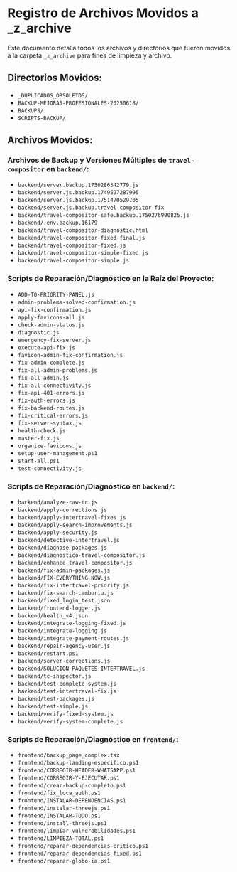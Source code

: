 # Registro de Archivos Movidos a _z_archive

Este documento detalla todos los archivos y directorios que fueron movidos a la carpeta `_z_archive` para fines de limpieza y archivo.

## Directorios Movidos:

*   `_DUPLICADOS_OBSOLETOS/`
*   `BACKUP-MEJORAS-PROFESIONALES-20250618/`
*   `BACKUPS/`
*   `SCRIPTS-BACKUP/`

## Archivos Movidos:

### Archivos de Backup y Versiones Múltiples de `travel-compositor` en `backend/`:

*   `backend/server.backup.1750286342779.js`
*   `backend/server.js.backup.1749597287995`
*   `backend/server.js.backup.1751470529705`
*   `backend/server.js.backup.travel-compositor-fix`
*   `backend/travel-compositor-safe.backup.1750276990825.js`
*   `backend/.env.backup.16179`
*   `backend/travel-compositor-diagnostic.html`
*   `backend/travel-compositor-fixed-final.js`
*   `backend/travel-compositor-fixed.js`
*   `backend/travel-compositor-simple-fixed.js`
*   `backend/travel-compositor-simple.js`

### Scripts de Reparación/Diagnóstico en la Raíz del Proyecto:

*   `ADD-TO-PRIORITY-PANEL.js`
*   `admin-problems-solved-confirmation.js`
*   `api-fix-confirmation.js`
*   `apply-favicons-all.js`
*   `check-admin-status.js`
*   `diagnostic.js`
*   `emergency-fix-server.js`
*   `execute-api-fix.js`
*   `favicon-admin-fix-confirmation.js`
*   `fix-admin-complete.js`
*   `fix-all-admin-problems.js`
*   `fix-all-admin.js`
*   `fix-all-connectivity.js`
*   `fix-api-401-errors.js`
*   `fix-auth-errors.js`
*   `fix-backend-routes.js`
*   `fix-critical-errors.js`
*   `fix-server-syntax.js`
*   `health-check.js`
*   `master-fix.js`
*   `organize-favicons.js`
*   `setup-user-management.ps1`
*   `start-all.ps1`
*   `test-connectivity.js`

### Scripts de Reparación/Diagnóstico en `backend/`:

*   `backend/analyze-raw-tc.js`
*   `backend/apply-corrections.js`
*   `backend/apply-intertravel-fixes.js`
*   `backend/apply-search-improvements.js`
*   `backend/apply-security.js`
*   `backend/detective-intertravel.js`
*   `backend/diagnose-packages.js`
*   `backend/diagnostico-travel-compositor.js`
*   `backend/enhance-travel-compositor.js`
*   `backend/fix-admin-packages.js`
*   `backend/FIX-EVERYTHING-NOW.js`
*   `backend/fix-intertravel-priority.js`
*   `backend/fix-search-camboriu.js`
*   `backend/fixed_login_test.json`
*   `backend/frontend-logger.js`
*   `backend/health_v4.json`
*   `backend/integrate-logging-fixed.js`
*   `backend/integrate-logging.js`
*   `backend/integrate-payment-routes.js`
*   `backend/repair-agency-user.js`
*   `backend/restart.ps1`
*   `backend/server-corrections.js`
*   `backend/SOLUCION-PAQUETES-INTERTRAVEL.js`
*   `backend/tc-inspector.js`
*   `backend/test-complete-system.js`
*   `backend/test-intertravel-fix.js`
*   `backend/test-packages.js`
*   `backend/test-simple.js`
*   `backend/verify-fixed-system.js`
*   `backend/verify-system-complete.js`

### Scripts de Reparación/Diagnóstico en `frontend/`:

*   `frontend/backup_page_complex.tsx`
*   `frontend/backup-landing-especifico.ps1`
*   `frontend/CORREGIR-HEADER-WHATSAPP.ps1`
*   `frontend/CORREGIR-Y-EJECUTAR.ps1`
*   `frontend/crear-backup-completo.ps1`
*   `frontend/fix_loca_auth.ps1`
*   `frontend/INSTALAR-DEPENDENCIAS.ps1`
*   `frontend/instalar-threejs.ps1`
*   `frontend/INSTALAR-TODO.ps1`
*   `frontend/install-threejs.ps1`
*   `frontend/limpiar-vulnerabilidades.ps1`
*   `frontend/LIMPIEZA-TOTAL.ps1`
*   `frontend/reparar-dependencias-critico.ps1`
*   `frontend/reparar-dependencias-fixed.ps1`
*   `frontend/reparar-globo-ia.ps1`
